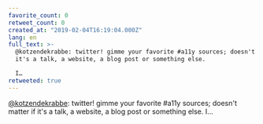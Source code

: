 ```yaml
---
favorite_count: 0
retweet_count: 0
created_at: "2019-02-04T16:19:04.000Z"
lang: en
full_text: >-
  @kotzendekrabbe: twitter! gimme your favorite #a11y sources; doesn't matter if
  it's a talk, a website, a blog post or something else.

  I…
retweeted: true
---
```


[@kotzendekrabbe](https://twitter.com/kotzendekrabbe): twitter! gimme your
favorite #a11y sources; doesn't matter if it's a talk, a website, a blog post or
something else. I…
